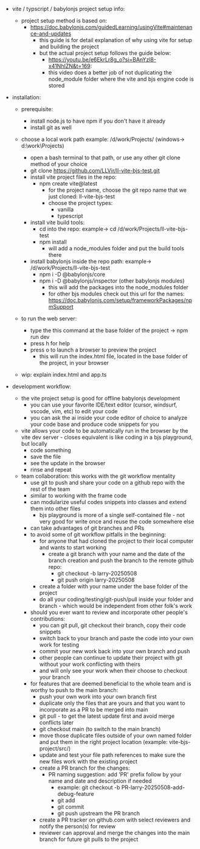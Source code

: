 * vite / typscript / babylonjs project setup info:
    * project setup method is based on:
        * https://doc.babylonjs.com/guidedLearning/usingVite#maintenance-and-updates
            * this guide is for detail explanation of why using vite for setup and building the project
            * but the actual project setup follows the guide below: 
                * https://youtu.be/e6EkrLr8g_o?si=BAnYzl8-x41NhIZN&t=169:
                * this video does a better job of not duplicating the node_module folder where the vite and bjs engine code is stored

* installation:
    * prerequisite:
        * install node.js to have npm if you don't have it already
        * install git as well
    * choose a local work path example: /d/work/Projects/ (windows-> d:\work\Projects\)
        * open a bash terminal to that path, or use any other git clone method of your choice
        * git clone https://github.com/LLVir/ll-vite-bjs-test.git
        * install vite project files in the repo: 
            * npm create vite@latest
                * for the project name, choose the git repo name that we just cloned: ll-vite-bjs-test
                * choose the project types:
                    * vanilla
                    * typescript
        * install vite build tools:
            * cd into the repo: example-> cd /d/work/Projects/ll-vite-bjs-test
            * npm install
                * will add a node_modules folder and put the build tools there
        * install babylonjs inside the repo path: example-> /d/work/Projects/ll-vite-bjs-test
            * npm i -D @babylonjs/core
            * npm i -D @babylonjs/inspector (other babylonjs modules)
                * this will add the packages into the node_modules folder
                * for other bjs modules check out this url for the names: https://doc.babylonjs.com/setup/frameworkPackages/npmSupport
    * to run the web server: 
        * type the this command at the base folder of the project -> npm run dev
        * press h for help
        * press o to launch a browser to preview the project
            * this will run the index.html file, located in the base folder of the project, in your browser

    * wip: explain index.html and app.ts



* development workflow:
    * the vite project setup is good for offline babylonjs development
        * you can use your favorite IDE/text editor (cursor, windsurf, vscode, vim, etc) to edit your code
        * you can ask the ai inside your code editor of choice to analyze your code base and produce code snippets for you
    * vite allows your code to be automatically run in the browser by the vite dev server - closes equivalent is like coding in a bjs playground, but locally
        * code something
        * save the file
        * see the update in the browser
        * rinse and repeat
    * team collaboration: this works with the git workflow mentality
        * use git to push and share your code on a github repo with the rest of the team
        * similar to working with the frame code
        * can modularize useful codes snippets into classes and extend them into other files
            * bjs playground is more of a single self-contained file - not very good for write once and reuse the code somewhere else
        * can take advantages of git branches and PRs
        * to avoid some of git workflow pitfalls in the beginning:
            * for anyone that had cloned the project to their local computer and wants to start working
                * create a git branch with your name and the date of the branch creation and push the branch to the remote github repo:
                    * git checkout -b larry-20250508
                    * git push origin larry-20250508
            * create a folder with your name under the base folder of the project
            * do all your coding/testing/git-push/pull inside your folder and branch - which would be independent from other folk's work
        * should you ever want to review and incorporate other people's contributions:
            * you can git pull, git checkout their branch, copy their code snippets
            * switch back to your branch and paste the code into your own work for testing
            * commit your new work back into your own branch and push
            * other people can continue to update their project with git without your work conflicting with theirs
            * and will only see your work when their choose to checkout your branch
        * for features that are deemed beneficial to the whole team and is worthy to push to the main branch:
            * push your own work into your own branch first
            * duplicate only the files that are yours and that you want to incorporate as a PR to be merged into main
            * git pull - to get the latest update first and avoid merge conflicts later
            * git checkout main (to switch to the main branch)
            * move those duplicate files outside of your own named folder and put them in the right project location (example: vite-bjs-project/src/)
            * update and test your file path references to make sure the new files work with the existing project
            * create a PR branch for the changes: 
                * PR naming suggestion: add 'PR' prefix follow by your name and date and description if needed
                    * example: git checkout -b PR-larry-20250508-add-debug-feature
                    * git add <your new files>
                    * git commit
                    * git push upstream the PR branch
            * create a PR tracker on github.com with select reviewers and notify the person(s) for review
            * reviewer can approval and merge the changes into the main branch for future git pulls to the project
